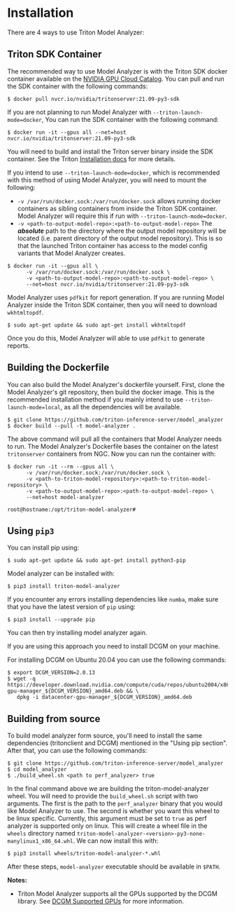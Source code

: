 <!--
Copyright (c) 2020, NVIDIA CORPORATION. All rights reserved.

Licensed under the Apache License, Version 2.0 (the "License");
you may not use this file except in compliance with the License.
You may obtain a copy of the License at

    http://www.apache.org/licenses/LICENSE-2.0

Unless required by applicable law or agreed to in writing, software
distributed under the License is distributed on an "AS IS" BASIS,
WITHOUT WARRANTIES OR CONDITIONS OF ANY KIND, either express or implied.
See the License for the specific language governing permissions and
limitations under the License.
-->

# Installation

There are 4 ways to use Triton Model Analyzer:

## Triton SDK Container

The recommended way to use Model Analyzer is with the Triton SDK docker
container available on the [NVIDIA GPU Cloud
Catalog](https://ngc.nvidia.com/catalog/containers/nvidia:tritonserver). You can
pull and run the SDK container with the following commands:

```
$ docker pull nvcr.io/nvidia/tritonserver:21.09-py3-sdk
```

If you are not planning to run Model Analyzer with
`--triton-launch-mode=docker`, You can run the SDK container with the following
command: 

```
$ docker run -it --gpus all --net=host nvcr.io/nvidia/tritonserver:21.09-py3-sdk
```

You will need to build and install the Triton server binary inside the SDK
container. See the Triton [Installation
docs](https://github.com/triton-inference-server/server/blob/main/docs/build.md)
for more details. 

If you intend to use `--triton-launch-mode=docker`, which is recommended with 
this method of using Model Analyzer, you will need to mount the
following: 
   * `-v /var/run/docker.sock:/var/run/docker.sock` allows running docker
      containers as sibling containers from inside the Triton SDK container.
      Model Analyzer will require this if run  with
      `--triton-launch-mode=docker`.
   * `-v <path-to-output-model-repo>:<path-to-output-model-repo>` The
      ***absolute*** path to the directory where the output model repository
      will be located (i.e. parent directory of the output model repository).
      This is so that the launched Triton container has access to the model
      config variants that Model Analyzer creates.

```
$ docker run -it --gpus all \
      -v /var/run/docker.sock:/var/run/docker.sock \
      -v <path-to-output-model-repo>:<path-to-output-model-repo> \
      --net=host nvcr.io/nvidia/tritonserver:21.09-py3-sdk
```

Model Analyzer uses `pdfkit` for report generation. If you are running Model
Analyzer inside the Triton SDK container, then you will need to download
`wkhtmltopdf`.

```
$ sudo apt-get update && sudo apt-get install wkhtmltopdf
```

Once you do this, Model Analyzer will able to use `pdfkit` to generate reports.

## Building the Dockerfile

You can also build the Model Analyzer's dockerfile yourself. First, clone the
Model Analyzer's git repository, then build the docker image. This is the
recommended installation method if you mainly intend to use
`--triton-launch-mode=local`, as all the dependencies will be available.

```
$ git clone https://github.com/triton-inference-server/model_analyzer
$ docker build --pull -t model-analyzer .
```

The above command will pull all the containers that Model Analyzer needs to run.
The Model Analyzer's Dockerfile bases the container on the latest `tritonserver`
containers from NGC. Now you can run the container with:

```
$ docker run -it --rm --gpus all \
      -v /var/run/docker.sock:/var/run/docker.sock \
      -v <path-to-triton-model-repository>:<path-to-triton-model-repository> \
      -v <path-to-output-model-repo>:<path-to-output-model-repo> \
      --net=host model-analyzer

root@hostname:/opt/triton-model-analyzer# 
```

## Using `pip3`

You can install pip using:
```
$ sudo apt-get update && sudo apt-get install python3-pip
```

Model analyzer can be installed with: 
```
$ pip3 install triton-model-analyzer
```

If you encounter any errors installing dependencies like `numba`, make sure that
you have the latest version of `pip` using:

```
$ pip3 install --upgrade pip
```

You can then try installing model analyzer again.

If you are using this approach you need to install DCGM on your machine.

For installing DCGM on Ubuntu 20.04 you can use the following commands:
```
$ export DCGM_VERSION=2.0.13
$ wget -q https://developer.download.nvidia.com/compute/cuda/repos/ubuntu2004/x86_64/datacenter-gpu-manager_${DCGM_VERSION}_amd64.deb && \
   dpkg -i datacenter-gpu-manager_${DCGM_VERSION}_amd64.deb
```

## Building from source

To build model analyzer form source, you'll need to install the same
dependencies (tritonclient and DCGM) mentioned in the "Using pip section". After
that, you can use the following commands:

```
$ git clone https://github.com/triton-inference-server/model_analyzer
$ cd model_analyzer
$ ./build_wheel.sh <path to perf_analyzer> true
```

In the final command above we are building the triton-model-analyzer wheel. You
will need to provide the `build_wheel.sh` script with two arguments. The first
is the path to the `perf_analyzer` binary that you would like Model Analyzer to
use. The second is whether you want this wheel to be linux specific. Currently,
this argument must be set to `true` as perf analyzer is supported only on linux.
This will create a wheel file in the `wheels` directory named
`triton-model-analyzer-<version>-py3-none-manylinux1_x86_64.whl`. We can now
install this with:

```
$ pip3 install wheels/triton-model-analyzer-*.whl
```

After these steps, `model-analyzer` executable should be available in `$PATH`.

**Notes:**
* Triton Model Analyzer supports all the GPUs supported by the DCGM library. See
  [DCGM Supported
  GPUs](https://docs.nvidia.com/datacenter/dcgm/latest/dcgm-user-guide/getting-started.html#supported-platforms)
  for more information.

